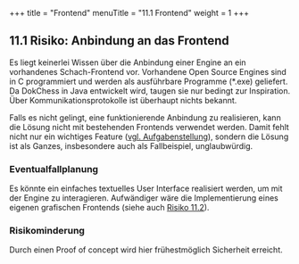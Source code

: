 +++
title = "Frontend"
menuTitle = "11.1 Frontend"
weight = 1
+++

## 11.1 Risiko: Anbindung an das Frontend
Es liegt keinerlei Wissen über die Anbindung einer Engine an ein vorhandenes Schach-Frontend vor.
Vorhandene Open Source Engines sind in C programmiert und werden als ausführbare Programme (\*.exe) geliefert.
Da DokChess in Java entwickelt wird, taugen sie nur bedingt zur Inspiration.
Über Kommunikationsprotokolle ist überhaupt nichts bekannt.

Falls es nicht gelingt, eine funktionierende Anbindung zu realisieren, kann die Lösung nicht mit bestehenden Frontends verwendet werden. Damit fehlt nicht nur ein wichtiges Feature ([vgl. Aufgabenstellung](/01_einfuehrung/01_aufgabenstellung/)), sondern die Lösung ist als Ganzes, insbesondere auch als Fallbeispiel, unglaubwürdig.

### Eventualfallplanung
Es könnte ein einfaches textuelles User Interface realisiert werden, um mit der Engine zu interagieren.
Aufwändiger wäre die Implementierung eines eigenen grafischen Frontends (siehe auch [Risiko 11.2](/11_risiken/02_aufwand/)).

### Risikominderung
Durch einen Proof of concept wird hier frühestmöglich Sicherheit erreicht.
